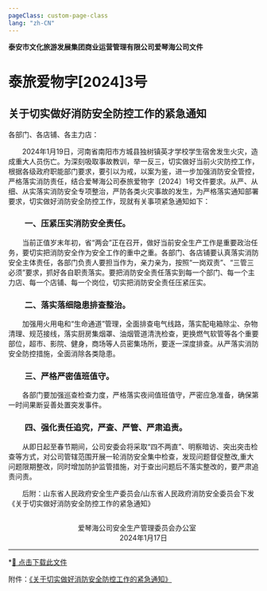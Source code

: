 ```yaml
---
pageClass: custom-page-class
lang: "zh-CN"
---
```

**泰安市文化旅游发展集团商业运营管理有限公司爱琴海公司文件** 
# 泰旅爱物字[2024]3号
## 关于切实做好消防安全防控工作的紧急通知
各部门、各店铺、各主力店：

&emsp;&emsp;2024年1月19日，河南省南阳市方城县独树镇英才学校学生宿舍发生火灾，造成重大人员伤亡。为深刻吸取事故教训，举一反三，切实做好当前火灾防控工作，根据各级政府职能部门要求，要引以为戒，以案为鉴，进一步加强消防安全管控，严格落实消防责任，结合爱琴海公司泰旅爱物字〔2024〕1号文件要求。从严、从细、从实落实消防安全专项整治，严防各类火灾事故的发生，为严格落实通知部署要求，切实做好消防安全防控工作，现就有关事项紧急通知如下：

### &emsp;&emsp;一、压紧压实消防安全责任。
&emsp;&emsp;当前正值岁末年初，省“两会”正在召开，做好当前安全生产工作是重要政治任务，要切实把消防安全作为安全工作的重中之重。各部门、各店铺要认真落实消防安全主体责任，各部门负责人要担当作为，亲力亲为，按照“一岗双责”、“三管三必须”要求，抓好各自职责落实。要把消防安全责任落实到每一个部门、每一个主力店、每一个店铺、每一个岗位，切实把消防安全责任压紧压实。
### &emsp;&emsp;二、落实落细隐患排查整治。
&emsp;&emsp;加强用火用电和“生命通道”管理，全面排查电气线路，落实配电箱除尘、杂物清理、规范接线，落实厨房集烟罩、油烟管道清洗检查，更换燃气软管等各个重要部位，超市、影院、健身，商场等人员密集场所，要逐一深度排查。从严落实消防安全防控措施，全面消除各类隐患。
### &emsp;&emsp;三、严格严密值班值守。
&emsp;&emsp;各部门要加强巡查检查力度，严格落实夜间值班值守，严密应急准备，确保第一时间果断妥善处置突发事件。
### &emsp;&emsp;四、强化责任追究，严查、严管、严肃追责。
&emsp;&emsp;从即日起至春节期间，公司安委会将采取“四不两直”、明察暗访、突出突击检查等方式，对公司管辖范围开展一轮消防安全集中检查，发现问题督促整改,重大问题限期整改，同时增加防护监管措施，对于查出问题后不落实整改的，要严肃追责问责。

&emsp;&emsp;后附：山东省人民政府安全生产委员会/山东省人民政府消防安全委员会下发《关于切实做好消防安全防控工作的紧急通知》
## 
&emsp;&emsp;&emsp;&emsp;&emsp;&emsp;&emsp;&emsp;&emsp;&emsp;爱琴海公司安全生产管理委员会办公室  
&emsp;&emsp;&emsp;&emsp;&emsp;&emsp;&emsp;&emsp;&emsp;&emsp;&emsp;&emsp;&emsp;&emsp;&emsp;&emsp;2024年1月17日

---
*[📄 点击下载此文件 ](/files/红头文件-03-关于切实做好消防安全防控工作的通知.pdf)

附件：[《关于切实做好消防安全防控工作的紧急通知》](/files/红头文件-03-关于切实做好消防安全防控工作的通知.pdf)